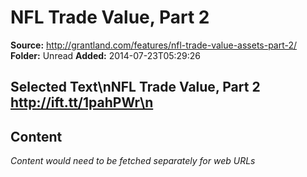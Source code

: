 # NFL Trade Value, Part 2

**Source:** http://grantland.com/features/nfl-trade-value-assets-part-2/
**Folder:** Unread
**Added:** 2014-07-23T05:29:26


## Selected Text\nNFL Trade Value, Part 2 http://ift.tt/1pahPWr\n

## Content
*Content would need to be fetched separately for web URLs*
